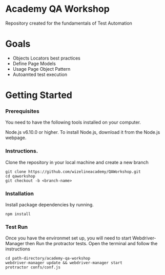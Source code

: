 # Academy QA Workshop
Repository created for the fundamentals of Test Automation

# Goals

* Objects Locators best practices
* Define Page Models
* Usage Page Object Pattern 
* Autoamted test execution


# Getting Started

### Prerequisites

You need to have the following tools installed on your computer.

Node.js v6.10.0 or higher.
To install Node.js, download it from the Node.js webpage.


### Instructions.
Clone the repository in your local machine and create a new branch
```
git clone https://github.com/wizelineacademy/QAWorkshop.git
cd qaworkshop
git checkout -b <branch-name>
```

### Installation
Install package dependencies by running.

```npm install```

### Test Run

Once you have the environmet set up, you will need to start Webdriver-Manager then Run the protractor tests.
Open the terminal and follow the instructions
```
cd path-directory/academy-qa-workshop
webdriver-manager update && webdriver-manager start
protractor confs/conf.js
```
